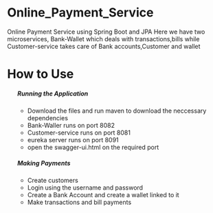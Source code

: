 # Online_Payment_Service
Online Payment Service using Spring Boot and JPA
Here we have two microservices, Bank-Wallet which deals with transactions,bills while Customer-service takes care of Bank accounts,Customer and wallet
<h1> How to Use</h1>
<ol>

  <h5>Running the Application</h5>
<ul>  
  <li>Download the files and run maven to download the neccessary dependencies</li>
  <li>Bank-Waller runs on port 8082</li>
  <li>Customer-service runs on port 8081</li>
  <li>eureka server runs on port 8091</li>
  <li>open the swagger-ui.html on the required port</li>
</ul>
 <h5>Making Payments</h5>
 <ul>
  
   <li>Create customers </li>
   <li>Login using the username and password</li>
    <li>Create a Bank Account and create a wallet linked to it</li>
   <li>Make transactions and bill payments</li>
   <ul>
  
  
